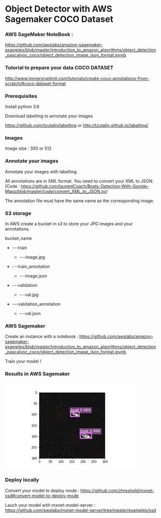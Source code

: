 # Object Detector with AWS Sagemaker COCO Dataset

### AWS SageMaker NoteBook :
https://github.com/awslabs/amazon-sagemaker-examples/blob/master/introduction_to_amazon_algorithms/object_detection_pascalvoc_coco/object_detection_image_json_format.ipynb

### Tutorial to prepare your data COCO DATASET
http://www.immersivelimit.com/tutorials/create-coco-annotations-from-scratch/#coco-dataset-format

### Prerequisites

Install python 3.6 

Download labelImg to annotate your images 

https://github.com/tzutalin/labelImg or http://tzutalin.github.io/labelImg/

### Images
Image size : 300 or 512

### Annotate your images
Annotate your images with labelImg.

All annotations are in XML format. You need to convert your XML to JSON. (Code : https://github.com/laurentCoach/Boats-Detection-With-Google-Maps/blob/master/code/convert_XML_to_JSON.py)

The annotation file must have the same name as the corresponding image.

### S3 storage
In AWS create a bucket in s3 to store your JPG images and your annotations.

bucket_name

- ---train

   - ---image.jpg 
   
- ---train_annotation

   - ---image.json 
   
- ---validation

   - ---val.jpg 
   
- ---validation_annotation

   - ---val.json

### AWS Sagemaker
Create an instance with a notebook : https://github.com/awslabs/amazon-sagemaker-examples/blob/master/introduction_to_amazon_algorithms/object_detection_pascalvoc_coco/object_detection_image_json_format.ipynb

Train your model !

### Results in AWS Sagemaker
![Image of Yaktocat](https://github.com/laurentCoach/Boats-Detection-With-Google-Maps/blob/master/img/plot2.png)

### Deploy locally
Convert your model to deploy mode : https://github.com/zhreshold/mxnet-ssd#convert-model-to-deploy-mode

Lauch your model with mxnet-model-server : https://github.com/awslabs/mxnet-model-server/tree/master/examples/ssd
